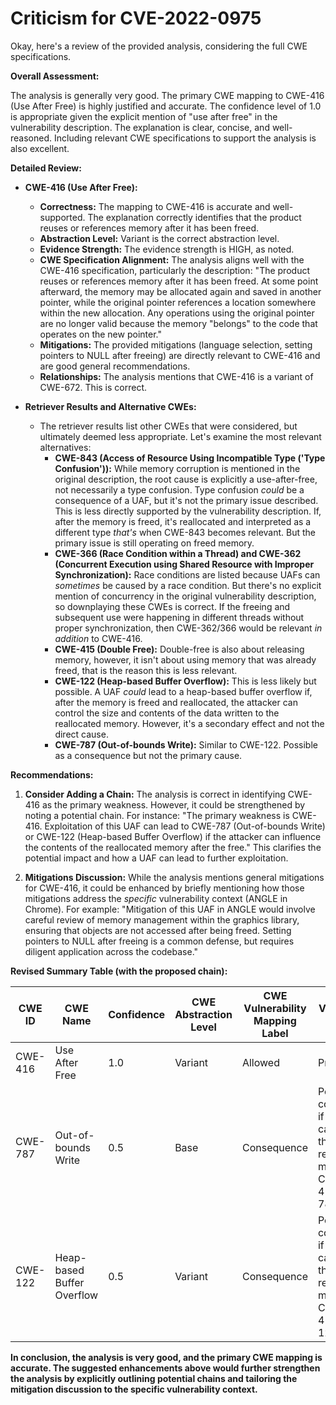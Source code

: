 # Criticism for CVE-2022-0975

Okay, here's a review of the provided analysis, considering the full CWE specifications.

**Overall Assessment:**

The analysis is generally very good.  The primary CWE mapping to CWE-416 (Use After Free) is highly justified and accurate. The confidence level of 1.0 is appropriate given the explicit mention of "use after free" in the vulnerability description. The explanation is clear, concise, and well-reasoned. Including relevant CWE specifications to support the analysis is also excellent.

**Detailed Review:**

*   **CWE-416 (Use After Free):**
    *   **Correctness:** The mapping to CWE-416 is accurate and well-supported. The explanation correctly identifies that the product reuses or references memory after it has been freed.
    *   **Abstraction Level:** Variant is the correct abstraction level.
    *   **Evidence Strength:** The evidence strength is HIGH, as noted.
    *   **CWE Specification Alignment:** The analysis aligns well with the CWE-416 specification, particularly the description: "The product reuses or references memory after it has been freed. At some point afterward, the memory may be allocated again and saved in another pointer, while the original pointer references a location somewhere within the new allocation. Any operations using the original pointer are no longer valid because the memory "belongs" to the code that operates on the new pointer."
    *   **Mitigations:** The provided mitigations (language selection, setting pointers to NULL after freeing) are directly relevant to CWE-416 and are good general recommendations.
    *   **Relationships:** The analysis mentions that CWE-416 is a variant of CWE-672. This is correct.

*   **Retriever Results and Alternative CWEs:**
    *   The retriever results list other CWEs that were considered, but ultimately deemed less appropriate.  Let's examine the most relevant alternatives:
        *   **CWE-843 (Access of Resource Using Incompatible Type ('Type Confusion')):**  While memory corruption is mentioned in the original description, the root cause is explicitly a use-after-free, not necessarily a type confusion.  Type confusion *could* be a consequence of a UAF, but it's not the primary issue described. This is less directly supported by the vulnerability description. If, after the memory is freed, it's reallocated and interpreted as a different type *that's* when CWE-843 becomes relevant. But the primary issue is still operating on freed memory.
        *   **CWE-366 (Race Condition within a Thread) and CWE-362 (Concurrent Execution using Shared Resource with Improper Synchronization):** Race conditions are listed because UAFs can *sometimes* be caused by a race condition. But there's no explicit mention of concurrency in the original vulnerability description, so downplaying these CWEs is correct. If the freeing and subsequent use were happening in different threads without proper synchronization, then CWE-362/366 would be relevant *in addition* to CWE-416.
        *   **CWE-415 (Double Free):** Double-free is also about releasing memory, however, it isn't about using memory that was already freed, that is the reason this is less relevant.
        *   **CWE-122 (Heap-based Buffer Overflow):** This is less likely but possible. A UAF *could* lead to a heap-based buffer overflow if, after the memory is freed and reallocated, the attacker can control the size and contents of the data written to the reallocated memory. However, it's a secondary effect and not the direct cause.
        *   **CWE-787 (Out-of-bounds Write):** Similar to CWE-122. Possible as a consequence but not the primary cause.

**Recommendations:**

1.  **Consider Adding a Chain:** The analysis is correct in identifying CWE-416 as the primary weakness. However, it could be strengthened by noting a potential chain.  For instance: "The primary weakness is CWE-416.  Exploitation of this UAF can lead to CWE-787 (Out-of-bounds Write) or CWE-122 (Heap-based Buffer Overflow) if the attacker can influence the contents of the reallocated memory after the free." This clarifies the potential impact and how a UAF can lead to further exploitation.

2.  **Mitigations Discussion:**  While the analysis mentions general mitigations for CWE-416, it could be enhanced by briefly mentioning how those mitigations address the *specific* vulnerability context (ANGLE in Chrome). For example: "Mitigation of this UAF in ANGLE would involve careful review of memory management within the graphics library, ensuring that objects are not accessed after being freed.  Setting pointers to NULL after freeing is a common defense, but requires diligent application across the codebase."

**Revised Summary Table (with the proposed chain):**

| CWE ID | CWE Name | Confidence | CWE Abstraction Level | CWE Vulnerability Mapping Label | CWE-Vulnerability Mapping Notes |
|---|---|---|---|---|---|
| CWE-416 | Use After Free | 1.0 | Variant | Allowed | Primary CWE |
| CWE-787 | Out-of-bounds Write | 0.5 | Base | Consequence | Possible consequence if attacker can control the reallocated memory.  Chain: CWE-416 -> CWE-787 |
| CWE-122 | Heap-based Buffer Overflow | 0.5 | Variant | Consequence | Possible consequence if attacker can control the reallocated memory. Chain: CWE-416 -> CWE-122 |

**In conclusion, the analysis is very good, and the primary CWE mapping is accurate. The suggested enhancements above would further strengthen the analysis by explicitly outlining potential chains and tailoring the mitigation discussion to the specific vulnerability context.**